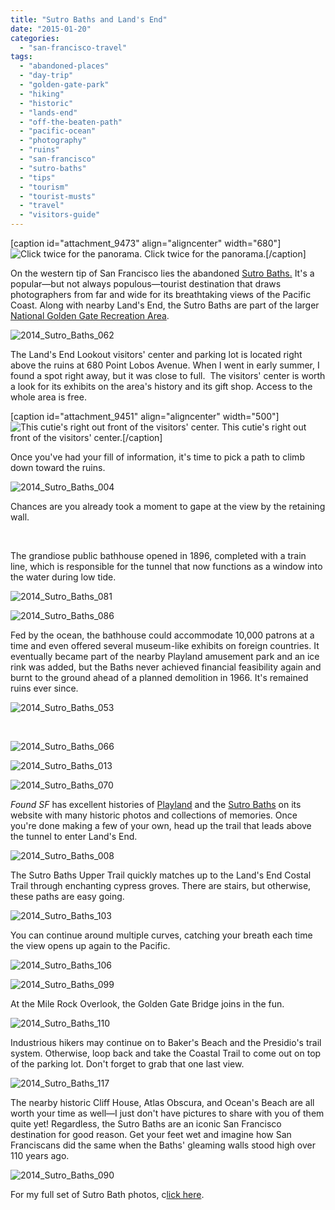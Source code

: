 ```yaml
---
title: "Sutro Baths and Land's End"
date: "2015-01-20"
categories: 
  - "san-francisco-travel"
tags: 
  - "abandoned-places"
  - "day-trip"
  - "golden-gate-park"
  - "hiking"
  - "historic"
  - "lands-end"
  - "off-the-beaten-path"
  - "pacific-ocean"
  - "photography"
  - "ruins"
  - "san-francisco"
  - "sutro-baths"
  - "tips"
  - "tourism"
  - "tourist-musts"
  - "travel"
  - "visitors-guide"
---
```


\[caption id="attachment\_9473" align="aligncenter" width="680"\]![Click twice for the panorama.](http://www.rebeccagomezfarrell.com/wp-content/uploads/2015/01/2014_Sutro_Baths_102-1024x277.jpg) Click twice for the panorama.\[/caption\]

On the western tip of San Francisco lies the abandoned [Sutro Baths.](http://www.nps.gov/goga/planyourvisit/cliff-house-sutro-baths.htm) It's a popular—but not always populous—tourist destination that draws photographers from far and wide for its breathtaking views of the Pacific Coast. Along with nearby Land's End, the Sutro Baths are part of the larger [National Golden Gate Recreation Area](http://www.nps.gov/goga/index.htm).

![2014_Sutro_Baths_062](http://www.rebeccagomezfarrell.com/wp-content/uploads/2015/01/2014_Sutro_Baths_062-500x333.jpg)

The Land's End Lookout visitors' center and parking lot is located right above the ruins at 680 Point Lobos Avenue. When I went in early summer, I found a spot right away, but it was close to full.  The visitors' center is worth a look for its exhibits on the area's history and its gift shop. Access to the whole area is free.

\[caption id="attachment\_9451" align="aligncenter" width="500"\]![This cutie's right out front of the visitors' center.](http://www.rebeccagomezfarrell.com/wp-content/uploads/2015/01/2014_Sutro_Baths_001-500x333.jpg) This cutie's right out front of the visitors' center.\[/caption\]

Once you've had your fill of information, it's time to pick a path to climb down toward the ruins.

![2014_Sutro_Baths_004](http://www.rebeccagomezfarrell.com/wp-content/uploads/2015/01/2014_Sutro_Baths_004-500x333.jpg)

Chances are you already took a moment to gape at the view by the retaining wall.

 

The grandiose public bathhouse opened in 1896, completed with a train line, which is responsible for the tunnel that now functions as a window into the water during low tide.

![2014_Sutro_Baths_081](http://www.rebeccagomezfarrell.com/wp-content/uploads/2015/01/2014_Sutro_Baths_081-413x500.jpg)

![2014_Sutro_Baths_086](http://www.rebeccagomezfarrell.com/wp-content/uploads/2015/01/2014_Sutro_Baths_086-500x497.jpg)

Fed by the ocean, the bathhouse could accommodate 10,000 patrons at a time and even offered several museum-like exhibits on foreign countries. It eventually became part of the nearby Playland amusement park and an ice rink was added, but the Baths never achieved financial feasibility again and burnt to the ground ahead of a planned demolition in 1966. It's remained ruins ever since.

![2014_Sutro_Baths_053](http://www.rebeccagomezfarrell.com/wp-content/uploads/2015/01/2014_Sutro_Baths_053-333x500.jpg)

 

![2014_Sutro_Baths_066](http://www.rebeccagomezfarrell.com/wp-content/uploads/2015/01/2014_Sutro_Baths_066-500x333.jpg)

![2014_Sutro_Baths_013](http://www.rebeccagomezfarrell.com/wp-content/uploads/2015/01/2014_Sutro_Baths_013-500x333.jpg)

![2014_Sutro_Baths_070](http://www.rebeccagomezfarrell.com/wp-content/uploads/2015/01/2014_Sutro_Baths_070-333x500.jpg)

_Found SF_ has excellent histories of [Playland](http://foundsf.org/index.php?title=Playland) and the [Sutro Baths](http://foundsf.org/index.php?title=The_Sutro_Baths_(ruins)) on its website with many historic photos and collections of memories. Once you're done making a few of your own, head up the trail that leads above the tunnel to enter Land's End.

![2014_Sutro_Baths_008](http://www.rebeccagomezfarrell.com/wp-content/uploads/2015/01/2014_Sutro_Baths_008-333x500.jpg)

The Sutro Baths Upper Trail quickly matches up to the Land's End Costal Trail through enchanting cypress groves. There are stairs, but otherwise, these paths are easy going.

![2014_Sutro_Baths_103](http://www.rebeccagomezfarrell.com/wp-content/uploads/2015/01/2014_Sutro_Baths_103-333x500.jpg)

You can continue around multiple curves, catching your breath each time the view opens up again to the Pacific.

![2014_Sutro_Baths_106](http://www.rebeccagomezfarrell.com/wp-content/uploads/2015/01/2014_Sutro_Baths_106-500x333.jpg)

![2014_Sutro_Baths_099](http://www.rebeccagomezfarrell.com/wp-content/uploads/2015/01/2014_Sutro_Baths_099-500x333.jpg)

At the Mile Rock Overlook, the Golden Gate Bridge joins in the fun.

![2014_Sutro_Baths_110](http://www.rebeccagomezfarrell.com/wp-content/uploads/2015/01/2014_Sutro_Baths_110-500x333.jpg)

Industrious hikers may continue on to Baker's Beach and the Presidio's trail system. Otherwise, loop back and take the Coastal Trail to come out on top of the parking lot. Don't forget to grab that one last view.

![2014_Sutro_Baths_117](http://www.rebeccagomezfarrell.com/wp-content/uploads/2015/01/2014_Sutro_Baths_117-333x500.jpg)

The nearby historic Cliff House, Atlas Obscura, and Ocean's Beach are all worth your time as well—I just don't have pictures to share with you of them quite yet! Regardless, the Sutro Baths are an iconic San Francisco destination for good reason. Get your feet wet and imagine how San Franciscans did the same when the Baths' gleaming walls stood high over 110 years ago.

![2014_Sutro_Baths_090](http://www.rebeccagomezfarrell.com/wp-content/uploads/2015/01/2014_Sutro_Baths_090.jpg)

For my full set of Sutro Bath photos, c[lick here](https://www.facebook.com/media/set/?set=a.10152182864274607.1073741886.567409606&type=1&l=b8d83372bf).
